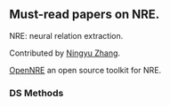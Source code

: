 ## Must-read papers on NRE.
NRE: neural relation extraction.

Contributed by [Ningyu Zhang]().

[OpenNRE](https://github.com/thunlp/OpenNRE) an open source toolkit for NRE. 

### DS Methods



 
###  


